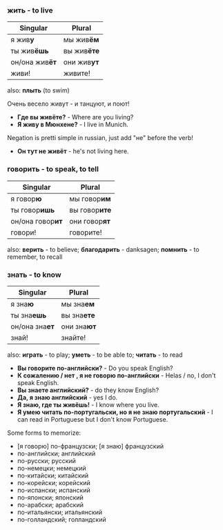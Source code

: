 ### **жить** - to live

| Singular | Plural |
| ------------- | ------------- |
| я жив**у** | мы жив**ём** |
| ты жив**ёшь** | вы жив**ёте** |
| он/она жив**ёт** | они жив**ут** |
| живи! | живите! |

also: **плыть** (to swim)

Очень весело живут - и танцуют, и поют!

- **Где вы живёте?** -  Where are you living?
- **Я живу в Мюнхене?** - I live in Munich.

Negation is pretti simple in russian, just add "не" before the verb!

- **Он тут не живёт** - he's not living here. 

### **говорить** - to speak, to tell

| Singular | Plural |
| ------------- | ------------- |
| я говор**ю** | мы говор**им** |
| ты говор**ишь** | вы говор**ите** |
| он/она говор**ит** | они говор**ят** |
| говори! | говорите! |

also: **верить** - to believe; **благодарить** - danksagen; **помнить** - to remember, to recall

### **знать** - to know

| Singular | Plural |
| ------------- | ------------- |
| я зна**ю** | мы зна**ем** |
| ты зна**ешь** | вы зна**ете** |
| он/она зна**ет** | они зна**ют** |
| знай! | знайте! |

also: **играть** - to play; **уметь** - to be able to; **читать** - to read

- **Вы говорите по-английски?** - Do you speak English?
- **К сожалению / нет , я не говорю по-английски** - Helas / no, I don't speak English.
- **Вы знаете английский?** - do they know English?
- **Да, я знаю английский** - yes I do.
- **Я знаю, где ты живёшь!** - I know where you live.
- **Я умею читать по-португальски, но я не знаю португальский** - I can read in Portuguese but I don't know Portuguese.

Some forms to memorize:

* [я говорю] по-французски; [я знаю] французский
* по-английски; английский
* по-русски; русский
* по-немецки; немецкий
* по-китайски; китайский
* по-корейски; корейский
* по-испански; испанский
* по-японски; японский
* по-арабски; арабский
* по-итальянски; итальянский
* по-голландский; голландский


